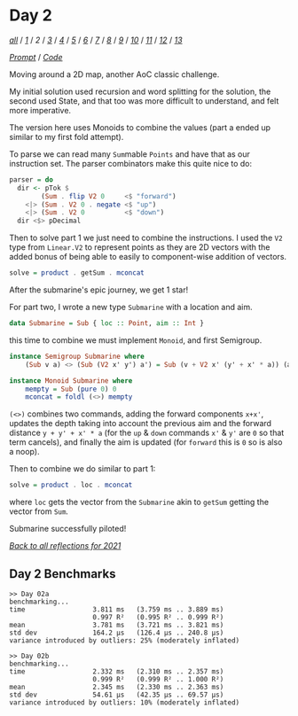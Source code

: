 Day 2
===

<!--
This section is generated and compiled by the build script at ./Build.hs from
the file `./reflections/day02.md`.  If you want to edit this, edit
that file instead!
-->

*[all][reflections]* / *[1][day01]* / *2* / *[3][day03]* / *[4][day04]* / *[5][day05]* / *[6][day06]* / *[7][day07]* / *[8][day08]* / *[9][day09]* / *[10][day10]* / *[11][day11]* / *[12][day12]* / *[13][day13]*

[reflections]: https://github.com/egnwd/advent/blob/main/reflections.md
[day01]: https://github.com/egnwd/advent/blob/2021/reflections-out/day01.md
[day03]: https://github.com/egnwd/advent/blob/2021/reflections-out/day03.md
[day04]: https://github.com/egnwd/advent/blob/2021/reflections-out/day04.md
[day05]: https://github.com/egnwd/advent/blob/2021/reflections-out/day05.md
[day06]: https://github.com/egnwd/advent/blob/2021/reflections-out/day06.md
[day07]: https://github.com/egnwd/advent/blob/2021/reflections-out/day07.md
[day08]: https://github.com/egnwd/advent/blob/2021/reflections-out/day08.md
[day09]: https://github.com/egnwd/advent/blob/2021/reflections-out/day09.md
[day10]: https://github.com/egnwd/advent/blob/2021/reflections-out/day10.md
[day11]: https://github.com/egnwd/advent/blob/2021/reflections-out/day11.md
[day12]: https://github.com/egnwd/advent/blob/2021/reflections-out/day12.md
[day13]: https://github.com/egnwd/advent/blob/2021/reflections-out/day13.md

*[Prompt][d02p]* / *[Code][d02g]*

[d02p]: https://adventofcode.com/2021/day/2
[d02g]: https://github.com/egnwd/advent/blob/main/src/AOC/Challenge/Day02.hs

Moving around a 2D map, another AoC classic challenge.

My initial solution used recursion and word splitting for the solution,
the second used State, and that too was more difficult to understand, and felt more imperative.

The version here uses Monoids to combine the values (part a ended up similar to my first fold attempt).

To parse we can read many `Sum`mable `Points` and have that as our instruction set.
The parser combinators make this quite nice to do:

```haskell
parser = do
  dir <- pTok $
        (Sum . flip V2 0     <$ "forward")
    <|> (Sum . V2 0 . negate <$ "up")
    <|> (Sum . V2 0          <$ "down")
  dir <$> pDecimal
```

Then to solve part 1 we just need to combine the instructions.
I used the `V2` type from `Linear.V2` to represent points as they are 2D vectors with the added bonus of
being able to easily to component-wise addition of vectors.

```haskell
solve = product . getSum . mconcat
```

After the submarine's epic journey, we get 1 star!

For part two, I wrote a new type `Submarine` with a location and aim.

```haskell
data Submarine = Sub { loc :: Point, aim :: Int }
```

this time to combine we must implement `Monoid`, and first Semigroup.

```haskell
instance Semigroup Submarine where
    (Sub v a) <> (Sub (V2 x' y') a') = Sub (v + V2 x' (y' + x' * a)) (a + a')

instance Monoid Submarine where
    mempty = Sub (pure 0) 0
    mconcat = foldl (<>) mempty
```

`(<>)` combines two commands, adding the forward components `x+x'`,
updates the depth taking into account the previous aim and the forward distance
`y + y' + x' * a` (for the `up` & `down` commands `x'` & `y'` are `0` so that term cancels),
and finally the aim is updated (for `forward` this is `0` so is also a noop).

Then to combine we do similar to part 1:
```haskell
solve = product . loc . mconcat
```

where `loc` gets the vector from the `Submarine` akin to `getSum` getting the vector from `Sum`.

Submarine successfully piloted!


*[Back to all reflections for 2021][reflections]*

## Day 2 Benchmarks

```
>> Day 02a
benchmarking...
time                 3.811 ms   (3.759 ms .. 3.889 ms)
                     0.997 R²   (0.995 R² .. 0.999 R²)
mean                 3.781 ms   (3.721 ms .. 3.821 ms)
std dev              164.2 μs   (126.4 μs .. 240.8 μs)
variance introduced by outliers: 25% (moderately inflated)

>> Day 02b
benchmarking...
time                 2.332 ms   (2.310 ms .. 2.357 ms)
                     0.999 R²   (0.999 R² .. 1.000 R²)
mean                 2.345 ms   (2.330 ms .. 2.363 ms)
std dev              54.61 μs   (42.35 μs .. 69.57 μs)
variance introduced by outliers: 10% (moderately inflated)
```
